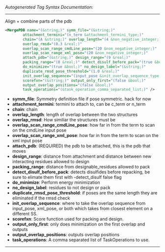 <!-- THIS IS AN AUTOGENERATED FILE: Don't edit it directly, instead change the schema definition in the code itself. -->

_Autogenerated Tag Syntax Documentation:_

---
Align + combine parts of the pdb

```xml
<MergePDB name="(&string;)" symm_file="(&string;)"
        attachment_termini="(n_term &attachment_termini_type;)"
        chain="(A &string;)" overlap_length="(4 &non_negative_integer;)"
        overlap_rmsd="(0.3 &real;)"
        overlap_scan_range_cmdLine_pose="(20 &non_negative_integer;)"
        overlap_scan_range_xml_pose="(20 &non_negative_integer;)"
        attach_pdb="(&string;)" design_range="(9 &real;)"
        packing_range="(8 &real;)" detect_disulf_before_pack="(true &bool;)"
        do_minimize="(true &bool;)" no_design_label="(&string;)"
        duplicate_rmsd_pose_threshold="(1.0 &real;)"
        init_overlap_sequence="(input_pose &init_overlap_sequence_type;)"
        scorefxn="(&string;)" output_only_first="(false &bool;)"
        output_overlap_positions="(false &bool;)"
        task_operations="(&task_operation_comma_separated_list;)" />
```

-   **symm_file**: Symmetry definition file if pose symmetric. hack for now
-   **attachment_termini**: termini to  attach to, can be c_term or n_term
-   **chain**: chain
-   **overlap_length**: length of overlap between the two structures
-   **overlap_rmsd**: How similiar the structures must be
-   **overlap_scan_range_cmdLine_pose**: how far in from the term to scan on the cmdLine input pose
-   **overlap_scan_range_xml_pose**: how far in from the term to scan on the xml input pose
-   **attach_pdb**: (REQUIRED) the pdb to be attached, this is the pdb that moves
-   **design_range**: distance from attachment and distance between new interacting residues allowed to design
-   **packing_range**: distance from designable_residues allowed to pack
-   **detect_disulf_before_pack**: detects disulfides before repacking, be sure to elimate them first with -detect_disulf false flag
-   **do_minimize**: Perform energy minimization
-   **no_design_label**: residues to not design or pack
-   **duplicate_rmsd_pose_threshold**: if poses are the same length they are eliminated if the rmsd check
-   **init_overlap_sequence**: where to take the overlap sequence from input_pose, xml_pose, or both which takes from closest element on a different SS.
-   **scorefxn**: Score function used for packing and design.
-   **output_only_first**: only does minimization on the first overlap and outputs
-   **output_overlap_positions**: outputs overlap positions
-   **task_operations**: A comma separated list of TaskOperations to use.

---
